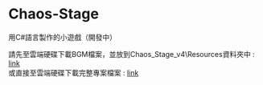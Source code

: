 # Chaos-Stage
用C#語言製作的小遊戲（開發中）

請先至雲端硬碟下載BGM檔案，並放到Chaos_Stage_v4\Resources資料夾中 : [link](https://drive.google.com/file/d/100j4zrnCrr9OdXt-wYvEuDBkqee88ENw/view?usp=sharing)  
或直接至雲端硬碟下載完整專案檔案 : [link](https://drive.google.com/drive/folders/1GxGA044OjvL0n76FjneSvnJnv4I0C4xA?usp=sharing)
